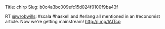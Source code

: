 Title: chirp
Slug: b0c4a3bc009efc15d024f0100f9ba43f

RT <a href="http://twitter.com/wrobwills">@wrobwills</a>: #scala #haskell and #erlang all mentioned in an #economist article.  Now we're getting mainstream! <a href="http://j.mp/lAITcp">http://j.mp/lAITcp</a>
